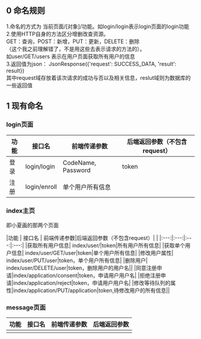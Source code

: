 ## 0 命名规则
1.命名的方式为 当前页面/[对象]/功能。如login/login表示login页面的login功能  
2.使用HTTP自身的方法区分增删改查资源。  
 GET：查询，POST：新增，PUT：更新，DELETE：删除  
（这个我之前理解错了，不是用这些去表示请求的方法的）。  
如user/GET/users 表示在用户页面获取所有用户的信息  
3.返回值为json：
JsonResponse({'request': SUCCESS_DATA, 'result': result})  
其中request域存放着该次请求的成功与否以及相关信息，reslut域则为数据库的一些返回值

## 1 现有命名
### login页面

| 功能 | 接口名       | 前端传递参数       | 后端返回参数（不包含request） |
| ---- | ------------ | ------------------ | ----------------------------- |
| 登录 | login/login  | CodeName, Password | token                         |
| 注册 | login/enroll | 单个用户所有信息   |                               |

### index主页
即小夏画的那两个页面   

|功能 | 接口名  |  前端传递参数|后端返回参数（不包含request）|  |
|:---:|:---:|:---:|:---:|
|获取所有用户信息| index/user/|token|所有用户所有信息|
|获取单个用户信息| index/user/GET/user|token|单个用户所有信息|
|修改用户属性| index/user/PUT/user|token，单个用户所有信息|
|删除用户| index/user/DELETE/user|token，删除用户的用户名||
|同意注册申请|index/application/consent|token，申请用户用户名|
|拒绝注册申请|index/application/reject|token，申请用户用户名|
|修改等待队列的属性|index/application/PUT/application|token,待修改用户的所有信息||

### message页面

| 功能 | 接口名 | 前端传递参数 | 后端返回参数 |
| ---- | ------ | ------------ | ------------ |
|      |        |              |              |

